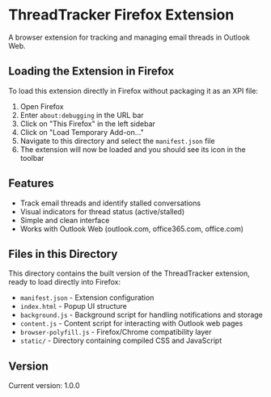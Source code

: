 # ThreadTracker Firefox Extension

A browser extension for tracking and managing email threads in Outlook Web.

## Loading the Extension in Firefox

To load this extension directly in Firefox without packaging it as an XPI file:

1. Open Firefox
2. Enter `about:debugging` in the URL bar
3. Click on "This Firefox" in the left sidebar
4. Click on "Load Temporary Add-on..."
5. Navigate to this directory and select the `manifest.json` file
6. The extension will now be loaded and you should see its icon in the toolbar

## Features

- Track email threads and identify stalled conversations
- Visual indicators for thread status (active/stalled)
- Simple and clean interface
- Works with Outlook Web (outlook.com, office365.com, office.com)

## Files in this Directory

This directory contains the built version of the ThreadTracker extension, ready to load directly into Firefox:

- `manifest.json` - Extension configuration
- `index.html` - Popup UI structure
- `background.js` - Background script for handling notifications and storage
- `content.js` - Content script for interacting with Outlook web pages
- `browser-polyfill.js` - Firefox/Chrome compatibility layer
- `static/` - Directory containing compiled CSS and JavaScript

## Version

Current version: 1.0.0